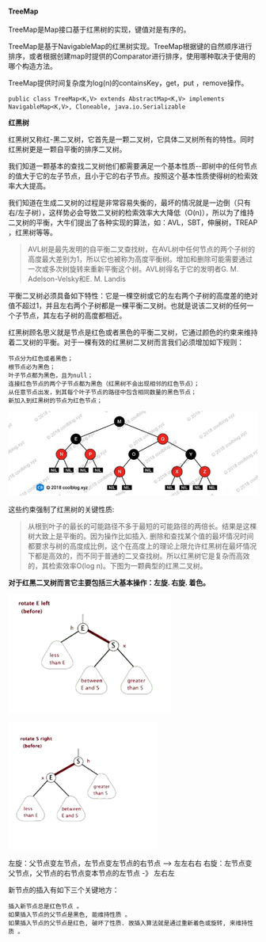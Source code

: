 #### TreeMap

TreeMap是Map接口基于红黑树的实现，键值对是有序的。

TreeMap是基于NavigableMap的红黑树实现。TreeMap根据键的自然顺序进行排序，或者根据创建map时提供的Comparator进行排序，使用哪种取决于使用的哪个构造方法。

TreeMap提供时间复杂度为log(n)的containsKey，get，put ，remove操作。

```
public class TreeMap<K,V> extends AbstractMap<K,V> implements NavigableMap<K,V>, Cloneable, java.io.Serializable
```

**红黑树**

红黑树又称红-黑二叉树，它首先是一颗二叉树，它具体二叉树所有的特性。同时红黑树更是一颗自平衡的排序二叉树。

我们知道一颗基本的查找二叉树他们都需要满足一个基本性质--即树中的任何节点的值大于它的左子节点，且小于它的右子节点。按照这个基本性质使得树的检索效率大大提高。

我们知道在生成二叉树的过程是非常容易失衡的，最坏的情况就是一边倒（只有右/左子树），这样势必会导致二叉树的检索效率大大降低（O(n)），所以为了维持二叉树的平衡，大牛们提出了各种实现的算法，如：AVL，SBT，伸展树，TREAP ，红黑树等等。

> AVL树是最先发明的自平衡二叉查找树，在AVL树中任何节点的两个子树的高度最大差别为1，所以它也被称为高度平衡树。增加和删除可能需要通过一次或多次树旋转来重新平衡这个树。AVL树得名于它的发明者G. M. Adelson-Velsky和E. M. Landis

平衡二叉树必须具备如下特性：它是一棵空树或它的左右两个子树的高度差的绝对值不超过1，并且左右两个子树都是一棵平衡二叉树。也就是说该二叉树的任何一个子节点，其左右子树的高度都相近。

红黑树顾名思义就是节点是红色或者黑色的平衡二叉树，它通过颜色的约束来维持着二叉树的平衡。对于一棵有效的红黑树二叉树而言我们必须增加如下规则：
```
节点分为红色或者黑色；
根节点必为黑色；
叶子节点都为黑色，且为null；
连接红色节点的两个子节点都为黑色（红黑树不会出现相邻的红色节点）；
从任意节点出发，到其每个叶子节点的路径中包含相同数量的黑色节点；
新加入到红黑树的节点为红色节点；
```
![红黑树](../pic/collection/红黑树.jpg)

这些约束强制了红黑树的关键性质:
> 从根到叶子的最长的可能路径不多于最短的可能路径的两倍长。结果是这棵树大致上是平衡的。因为操作比如插入. 删除和查找某个值的最坏情况时间都要求与树的高度成比例，这个在高度上的理论上限允许红黑树在最坏情况下都是高效的，而不同于普通的二叉查找树。所以红黑树它是复杂而高效的，其检索效率O(log n)。下图为一颗典型的红黑二叉树。

**对于红黑二叉树而言它主要包括三大基本操作：左旋. 右旋. 着色。**

![红黑树](../pic/collection/左旋.gif)

![红黑树](../pic/collection/右旋.gif)

左旋：父节点变左节点，左节点变左节点的右节点 ——> 左左右右
右旋：左节点变父节点，父节点的右节点变本节点的左节点 -》 左右左

新节点的插入有如下三个关键地方：
```
插入新节点总是红色节点 。
如果插入节点的父节点是黑色, 能维持性质 。
如果插入节点的父节点是红色, 破坏了性质. 故插入算法就是通过重新着色或旋转, 来维持性质 。
```
